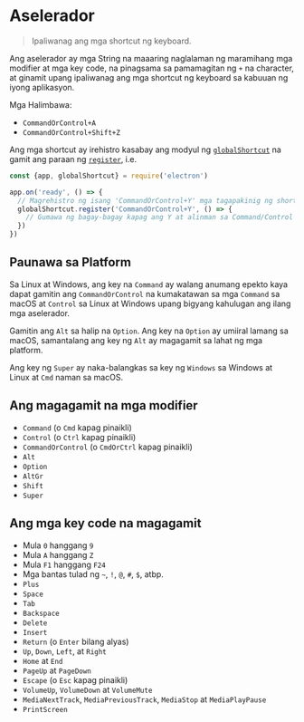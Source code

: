 # Aselerador

> Ipaliwanag ang mga shortcut ng keyboard.

Ang aselerador ay mga String na maaaring naglalaman ng maramihang mga modifier at mga key code, na pinagsama sa pamamagitan ng `+` na character, at ginamit upang ipaliwanag ang mga shortcut ng keyboard sa kabuuan ng iyong aplikasyon.

Mga Halimbawa:

* `CommandOrControl+A`
* `CommandOrControl+Shift+Z`

Ang mga shortcut ay irehistro kasabay ang modyul ng [`globalShortcut`](global-shortcut.md) na gamit ang paraan ng [`register`](global-shortcut.md#globalshortcutregisteraccelerator-callback), i.e.

```javascript
const {app, globalShortcut} = require('electron')

app.on('ready', () => {
  // Magrehistro ng isang 'CommandOrControl+Y' mga tagapakinig ng shortcut.
  globalShortcut.register('CommandOrControl+Y', () => {
    // Gumawa ng bagay-bagay kapag ang Y at alinman sa Command/Control ay napindot na.
  })
})
```

## Paunawa sa Platform

Sa Linux at Windows, ang key na `Command` ay walang anumang epekto kaya dapat gamitin ang `CommandOrControl` na kumakatawan sa mga `Command` sa macOS at `Control` sa Linux at Windows upang bigyang kahulugan ang ilang mga aselerador.

Gamitin ang `Alt` sa halip na `Option`. Ang key na `Option` ay umiiral lamang sa macOS, samantalang ang key ng `Alt` ay magagamit sa lahat ng mga platform.

Ang key ng `Super` ay naka-balangkas sa key ng `Windows` sa Windows at Linux at `Cmd` naman sa macOS.

## Ang magagamit na mga modifier

* `Command` (o `Cmd` kapag pinaikli)
* `Control` (o `Ctrl` kapag pinaikli)
* `CommandOrControl` (o `CmdOrCtrl` kapag pinaikli)
* `Alt`
* `Option`
* `AltGr`
* `Shift`
* `Super`

## Ang mga key code na magagamit

* Mula `0` hanggang `9`
* Mula `A` hanggang `Z`
* Mula `F1` hanggang `F24`
* Mga bantas tulad ng `~`, `!`, `@`, `#`, `$`, atbp.
* `Plus`
* `Space`
* `Tab`
* `Backspace`
* `Delete`
* `Insert`
* `Return` (o `Enter` bilang alyas)
* `Up`, `Down`, `Left`, at `Right`
* `Home` at `End`
* `PageUp` at `PageDown`
* `Escape` (o `Esc` kapag pinaikli)
* `VolumeUp`, `VolumeDown` at `VolumeMute`
* `MediaNextTrack`, `MediaPreviousTrack`, `MediaStop` at `MediaPlayPause`
* `PrintScreen`